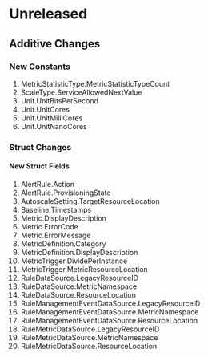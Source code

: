 # Unreleased

## Additive Changes

### New Constants

1. MetricStatisticType.MetricStatisticTypeCount
1. ScaleType.ServiceAllowedNextValue
1. Unit.UnitBitsPerSecond
1. Unit.UnitCores
1. Unit.UnitMilliCores
1. Unit.UnitNanoCores

### Struct Changes

#### New Struct Fields

1. AlertRule.Action
1. AlertRule.ProvisioningState
1. AutoscaleSetting.TargetResourceLocation
1. Baseline.Timestamps
1. Metric.DisplayDescription
1. Metric.ErrorCode
1. Metric.ErrorMessage
1. MetricDefinition.Category
1. MetricDefinition.DisplayDescription
1. MetricTrigger.DividePerInstance
1. MetricTrigger.MetricResourceLocation
1. RuleDataSource.LegacyResourceID
1. RuleDataSource.MetricNamespace
1. RuleDataSource.ResourceLocation
1. RuleManagementEventDataSource.LegacyResourceID
1. RuleManagementEventDataSource.MetricNamespace
1. RuleManagementEventDataSource.ResourceLocation
1. RuleMetricDataSource.LegacyResourceID
1. RuleMetricDataSource.MetricNamespace
1. RuleMetricDataSource.ResourceLocation
